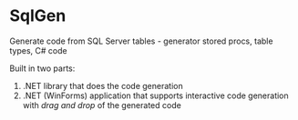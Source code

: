 # SqlGen

Generate code from SQL Server tables - generator stored procs, table types, C# code

Built in two parts:
1. .NET library that does the code generation
2. .NET (WinForms) application that supports interactive code generation with *drag and drop* of the generated code
